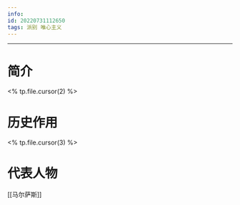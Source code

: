 ```yaml
---
info:
id: 20220731112650
tags: 派别 唯心主义
---
```

---
# 简介
<% tp.file.cursor(2) %>
# 历史作用
<% tp.file.cursor(3) %>
# 代表人物
[[马尔萨斯]]
